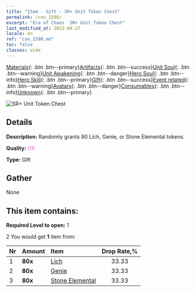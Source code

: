 ```yaml
---
title: "Item - Gift - SR+ Unit Token Chest"
permalink: /con_1598/
excerpt: "Era of Chaos  SR+ Unit Token Chest"
last_modified_at: 2021-04-27
locale: en
ref: "con_1598.md"
toc: false
classes: wide
---
```

 [Materials](/Items/){: .btn .btn--primary}[Artifacts](/Items/Artifacts/){: .btn .btn--success}[Unit Soul](/Items/UnitSoul/){: .btn .btn--warning}[Unit Awakening](/Items/UnitAwakening/){: .btn .btn--danger}[Hero Soul](/Items/HeroSoul/){: .btn .btn--info}[Hero Skill](/Items/HeroSkill/){: .btn .btn--primary}[Gift](/Items/Gift/){: .btn .btn--success}[Event related](/Items/Events/){: .btn .btn--warning}[Avatars](/Items/Avatars/){: .btn .btn--danger}[Consumables](/Items/Consumables/){: .btn .btn--info}[Unknown](/Items/Unknown/){: .btn .btn--primary}

 ![SR+ Unit Token Chest](/images/t/i_907210.png)

## Details
 **Description:** Randomly grants 80 Lich, Genie, or Stone Elemental tokens.

 **Quality:** <span style="color: #DA70D6">OK</span>

 **Type:** Gift

## Gather

  None

## This item contains:

 **Required Level to open:** 1

 2 You would get **1** item  from:

  | Nr | Amount |     Item    | Drop Rate,% |
  |:---|:-------|:------------|:---------:|
  | 1 |  **80x** | [Lich](/Items/unt_212/) | 33.33 | 
  | 2 |  **80x** | [Genie](/Items/unt_239/) | 33.33 | 
  | 3 |  **80x** | [Stone Elemental](/Items/unt_266/) | 33.33 | 
